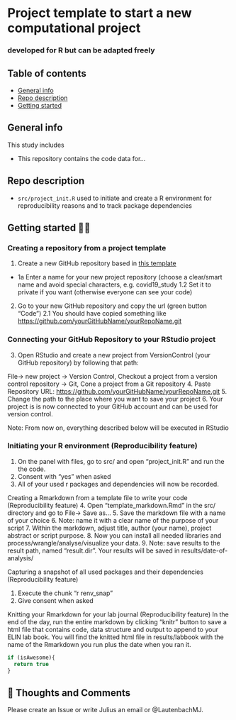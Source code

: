 # Project template to start a new computational project
### developed for R but can be adapted freely

## Table of contents
* [General info](#general-info)
* [Repo description](#repo-description)
* [Getting started](#getting-started)

## General info
This study includes
- This repository contains the code data for...

## Repo description
- ```src/project_init.R``` used to initiate and create a R environment for reproducibility reasons and to track package dependencies

## Getting started :technologist:

### Creating a repository from a project template
1.	Create a new GitHub repository based in [this template](https://github.com/LautenbachMJ/project_template)
* 1a Enter a name for your new project repository (choose a clear/smart name and avoid special characters, e.g. covid19_study
  1.2 Set it to private if you want (otherwise everyone can see your code)
2. Go to your new GitHub repository and copy the url (green button “Code”)
  2.1 You should have copied something like https://github.com/yourGitHubName/yourRepoName.git
 
### Connecting your GitHub Repository to your RStudio project
3.	Open RStudio and create a new project from VersionControl (your GitHub repository) by following that path:

File-> new project -> Version Control, Checkout a project from a version control repository -> Git, Cone a project from a Git repository
4.	Paste Repository URL: https://github.com/yourGitHubName/yourRepoName.git
5.	Change the path to the place where you want to save your project
6.	Your project is is now connected to your GitHub account and can be used for version control.

Note: From now on, everything described below will be executed in RStudio

### Initiating your R environment (Reproducibility feature)
1.	On the panel with files, go to src/ and open “project_init.R” and run the the code.
2.	Consent with “yes” when asked
3.	All of your used r packages and dependencies will now be recorded.

Creating a Rmarkdown from a template file to write your code (Reproducibility feature)
4.	Open “template_markdown.Rmd” in the src/ directory and go to File-> Save as…
5.	Save the markdown file with a name of your choice
6.	Note: name it with a clear name of the purpose of your script
7.	Within the markdown, adjust title, author (your name), project abstract or script purpose.
8.	Now you can install all needed libraries and process/wrangle/analyse/visualize your data.
9.	Note: save results to the result path, named “result.dir”. Your results will be saved in results/date-of-analysis/

Capturing a snapshot of all used packages and their dependencies (Reproducibility feature)
1.	Execute the chunk “r renv_snap”
2.	Give consent when asked


Knitting your Rmarkdown for your lab journal (Reproducibility feature)
In the end of the day, run the entire markdown by clicking “knitr” button to save a html file that contains code, data structure and output to append to your ELIN lab book.
You will find the knitted html file in results/labbook with the name of the Rmarkdown you run plus the date when you ran it.


```javascript
if (isAwesome){
  return true
}
```

## :thought_balloon: Thoughts and Comments
Please create an Issue or write Julius an email or @LautenbachMJ.
